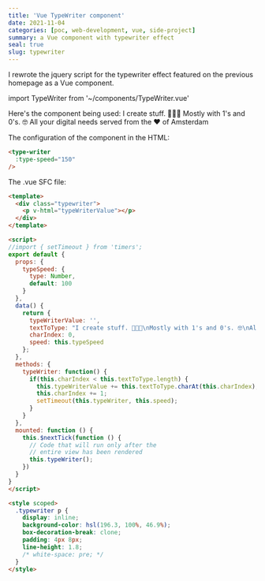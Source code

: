 ```yaml
---
title: 'Vue TypeWriter component'
date: 2021-11-04
categories: [poc, web-development, vue, side-project]
summary: a Vue component with typewriter effect
seal: true
slug: typewriter
---
```

I rewrote the jquery script for the typewriter effect featured on the previous homepage as a Vue component.

import TypeWriter from '~/components/TypeWriter.vue'

Here's the component being used:
<type-writer :type-speed="150">I create stuff. 👨🏻‍💻
Mostly with 1's and 0's. 🤓
All your digital needs served
from the ❤️ of Amsterdam</type-writer>

The configuration of the component in the HTML:

```html
<type-writer 
  :type-speed="150" 
/>
```

The .vue SFC file:

```html
<template>
  <div class="typewriter">
    <p v-html="typeWriterValue"></p>
  </div>
</template>

<script>
//import { setTimeout } from 'timers';
export default {
  props: {
    typeSpeed: {
      type: Number,
      default: 100
    }
  },
  data() {
    return {
      typeWriterValue: '',
      textToType: "I create stuff. 👨🏻‍💻\nMostly with 1's and 0's. 🤓\nAll your digital needs served\n from the ❤️ of Amsterdam",
      charIndex: 0,
      speed: this.typeSpeed
    };
  },
  methods: {
    typeWriter: function() {
      if(this.charIndex < this.textToType.length) {
        this.typeWriterValue += this.textToType.charAt(this.charIndex);
        this.charIndex += 1;
        setTimeout(this.typeWriter, this.speed);
      }
    }
  },
  mounted: function () {
    this.$nextTick(function () {
      // Code that will run only after the
      // entire view has been rendered
      this.typeWriter();
    })
  }
}
</script>

<style scoped>
  .typewriter p {
    display: inline;
    background-color: hsl(196.3, 100%, 46.9%);
    box-decoration-break: clone;
    padding: 4px 8px;
    line-height: 1.8;
    /* white-space: pre; */
  }
</style>
```
